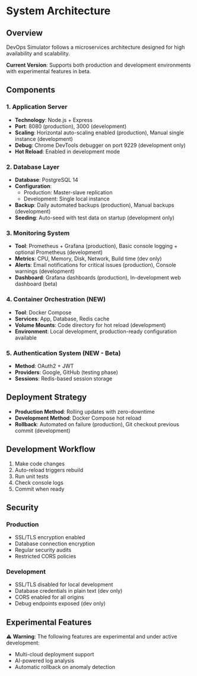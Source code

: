 # System Architecture

## Overview
DevOps Simulator follows a microservices architecture designed for high availability and scalability.

**Current Version**: Supports both production and development environments with experimental features in beta.

## Components

### 1. Application Server
- **Technology**: Node.js + Express
- **Port**: 8080 (production), 3000 (development)
- **Scaling**: Horizontal auto-scaling enabled (production), Manual single instance (development)
- **Debug**: Chrome DevTools debugger on port 9229 (development only)
- **Hot Reload**: Enabled in development mode

### 2. Database Layer
- **Database**: PostgreSQL 14
- **Configuration**: 
  - Production: Master-slave replication
  - Development: Single local instance
- **Backup**: Daily automated backups (production), Manual backups (development)
- **Seeding**: Auto-seed with test data on startup (development only)

### 3. Monitoring System
- **Tool**: Prometheus + Grafana (production), Basic console logging + optional Prometheus (development)
- **Metrics**: CPU, Memory, Disk, Network, Build time (dev only)
- **Alerts**: Email notifications for critical issues (production), Console warnings (development)
- **Dashboard**: Grafana dashboards (production), In-development web dashboard (beta)

### 4. Container Orchestration (NEW)
- **Tool**: Docker Compose
- **Services**: App, Database, Redis cache
- **Volume Mounts**: Code directory for hot reload (development)
- **Environment**: Local development, production-ready configuration available

### 5. Authentication System (NEW - Beta)
- **Method**: OAuth2 + JWT
- **Providers**: Google, GitHub (testing phase)
- **Sessions**: Redis-based session storage

## Deployment Strategy
- **Production Method**: Rolling updates with zero-downtime
- **Development Method**: Docker Compose hot reload
- **Rollback**: Automated on failure (production), Git checkout previous commit (development)

## Development Workflow
1. Make code changes
2. Auto-reload triggers rebuild
3. Run unit tests
4. Check console logs
5. Commit when ready

## Security
### Production
- SSL/TLS encryption enabled
- Database connection encryption
- Regular security audits
- Restricted CORS policies

### Development
- SSL/TLS disabled for local development
- Database credentials in plain text (dev only)
- CORS enabled for all origins
- Debug endpoints exposed (dev only)

## Experimental Features
⚠️ **Warning**: The following features are experimental and under active development:
- Multi-cloud deployment support
- AI-powered log analysis
- Automatic rollback on anomaly detection
